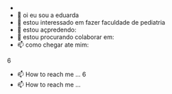 -
- 👋 oi eu sou a eduarda
- 👀 estou interessado em fazer faculdade de pediatria
- 🌱 estou açpredendo:
- 💞️ estou procurando colaborar em:
- 📫 como chegar ate mim:

<!---
221081906edu/221081906edu is a ✨ special ✨ repository because its `README.md` (this file) appears on your GitHub profile.
You can click the Preview link to take a look at your changes.
--->

6
- 📫 How to reach me ...
6
- 📫 How to reach me ...
